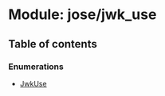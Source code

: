 # Module: jose/jwk\_use

## Table of contents

### Enumerations

- [JwkUse](../enums/jose_jwk_use.JwkUse.md)
